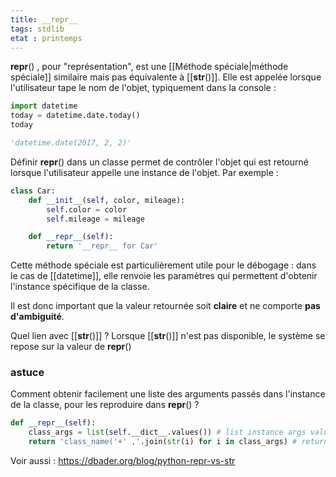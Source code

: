 ```yaml
---
title: __repr__
tags: stdlib
etat : printemps
---
```


__repr__() , pour "représentation", est une [[Méthode spéciale\|méthode spéciale]] similaire mais pas équivalente à [[__str__()]]. Elle est appelée lorsque l'utilisateur tape le nom de l'objet, typiquement dans la console :

```python
import datetime
today = datetime.date.today()
today

'datetime.date(2017, 2, 2)'
```

Définir __repr__() dans un classe permet de contrôler l'objet qui est retourné lorsque l'utilisateur appelle une instance de l'objet. Par exemple : 

```python
class Car:
    def __init__(self, color, mileage):
        self.color = color
        self.mileage = mileage

    def __repr__(self):
        return '__repr__ for Car'
```

Cette méthode spéciale est particulièrement utile pour le débogage : dans le cas de [[datetime]], elle renvoie les paramètres qui permettent d'obtenir l'instance spécifique de la classe.

Il est donc important que la valeur retournée soit **claire** et ne comporte **pas d'ambiguité**.

Quel lien avec [[__str__()]] ? Lorsque [[__str__()]] n'est pas disponible, le système se repose sur la valeur de __repr__()

### astuce

Comment obtenir facilement une liste des arguments passés dans l'instance de la classe, pour les reproduire dans __repr__() ?

```python
def __repr__(self):
	class_args = list(self.__dict__.values()) # list instance args value
	return 'class_name('+' ,'.join(str(i) for i in class_args) # returns a clean string
```

Voir aussi :
https://dbader.org/blog/python-repr-vs-str